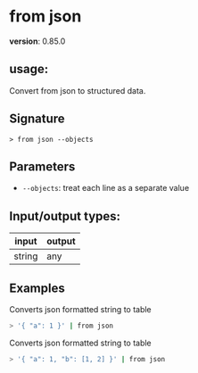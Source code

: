 # from json

**version**: 0.85.0

## **usage**:

Convert from json to structured data.

## Signature

`> from json --objects`

## Parameters

- `--objects`: treat each line as a separate value

## Input/output types:

| input  | output |
| ------ | ------ |
| string | any    |

## Examples

Converts json formatted string to table

```bash
> '{ "a": 1 }' | from json
```

Converts json formatted string to table

```bash
> '{ "a": 1, "b": [1, 2] }' | from json
```
